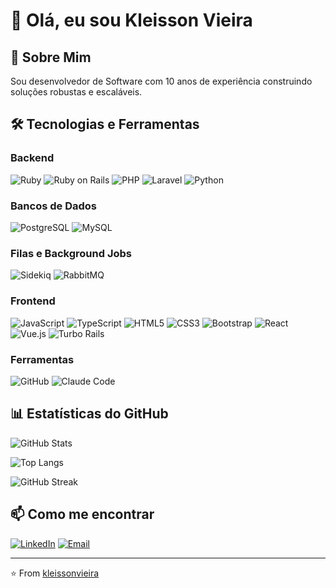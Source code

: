 # 👋 Olá, eu sou Kleisson Vieira

## 🚀 Sobre Mim
Sou desenvolvedor de Software com 10 anos de experiência construindo soluções robustas e escaláveis.

## 🛠️ Tecnologias e Ferramentas

### Backend
![Ruby](https://img.shields.io/badge/-Ruby-CC342D?style=flat-square&logo=ruby&logoColor=white)
![Ruby on Rails](https://img.shields.io/badge/-Ruby_on_Rails-CC0000?style=flat-square&logo=ruby-on-rails&logoColor=white)
![PHP](https://img.shields.io/badge/-PHP-777BB4?style=flat-square&logo=php&logoColor=white)
![Laravel](https://img.shields.io/badge/-Laravel-FF2D20?style=flat-square&logo=laravel&logoColor=white)
![Python](https://img.shields.io/badge/-Python-3776AB?style=flat-square&logo=python&logoColor=white)

### Bancos de Dados
![PostgreSQL](https://img.shields.io/badge/-PostgreSQL-336791?style=flat-square&logo=postgresql&logoColor=white)
![MySQL](https://img.shields.io/badge/-MySQL-4479A1?style=flat-square&logo=mysql&logoColor=white)

### Filas e Background Jobs
![Sidekiq](https://img.shields.io/badge/-Sidekiq-B1003E?style=flat-square&logo=sidekiq&logoColor=white)
![RabbitMQ](https://img.shields.io/badge/-RabbitMQ-FF6600?style=flat-square&logo=rabbitmq&logoColor=white)

### Frontend
![JavaScript](https://img.shields.io/badge/-JavaScript-F7DF1E?style=flat-square&logo=javascript&logoColor=black)
![TypeScript](https://img.shields.io/badge/-TypeScript-3178C6?style=flat-square&logo=typescript&logoColor=white)
![HTML5](https://img.shields.io/badge/-HTML5-E34F26?style=flat-square&logo=html5&logoColor=white)
![CSS3](https://img.shields.io/badge/-CSS3-1572B6?style=flat-square&logo=css3&logoColor=white)
![Bootstrap](https://img.shields.io/badge/-Bootstrap-7952B3?style=flat-square&logo=bootstrap&logoColor=white)
![React](https://img.shields.io/badge/-React-61DAFB?style=flat-square&logo=react&logoColor=black)
![Vue.js](https://img.shields.io/badge/-Vue.js-4FC08D?style=flat-square&logo=vue.js&logoColor=white)
![Turbo Rails](https://img.shields.io/badge/-Turbo_Rails-CC0000?style=flat-square&logo=ruby-on-rails&logoColor=white)

### Ferramentas
![GitHub](https://img.shields.io/badge/-GitHub-181717?style=flat-square&logo=github&logoColor=white)
![Claude Code](https://img.shields.io/badge/-Claude_Code-5E17EB?style=flat-square&logo=anthropic&logoColor=white)

## 📊 Estatísticas do GitHub

![GitHub Stats](https://github-readme-stats.vercel.app/api?username=kleissonandrade&show_icons=true&theme=tokyonight&include_all_commits=true&count_private=true&hide_border=true&locale=pt-br)

![Top Langs](https://github-readme-stats.vercel.app/api/top-langs/?username=kleissonvieira&layout=compact&theme=radical&langs_count=8)

![GitHub Streak](https://github-readme-streak-stats.herokuapp.com/?user=kleissonvieira&theme=radical)

## 📫 Como me encontrar

[![LinkedIn](https://img.shields.io/badge/-LinkedIn-0077B5?style=flat-square&logo=linkedin&logoColor=white)](https://linkedin.com/in/kleissonvieira)
[![Email](https://img.shields.io/badge/-Email-D14836?style=flat-square&logo=gmail&logoColor=white)](mailto:seu-email@example.com)

---

⭐️ From [kleissonvieira](https://github.com/kleissonandrade)
